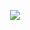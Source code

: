 <p align="center"><a href="https://insightseller.com" target="_blank"><img src="https://insightseller.com/favicon.png"></a></p>
